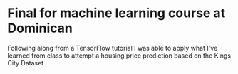 # Final for machine learning course at Dominican
Following along from a TensorFlow tutorial I was able to apply what I've learned from class to attempt a housing price prediction based on the Kings City Dataset
